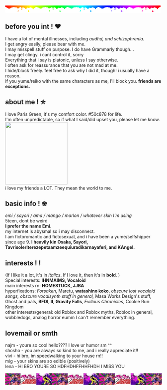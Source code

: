 ![](rainbow.gif)


## before you int ! ❤︎
I have a lot of mental illnesses, including *audhd, and schizophrenia.*<br/>
I get angry easily, please bear with me.<br/>
I may misspell stuff on purpose. I do have Grammarly though...<br/>
I may get clingy. i cant control it, sorry<br/>
Everything that i say is platonic, unless I say otherwise.<br/>
I often ask for reassurance that you are not mad at me.<br/>
I hide/block freely. feel free to ask why I did it, though! i usually have a reason.<br/>
If you yume/reiko with the same characters as me, I'll block you. **friends are exceptions.**

## about me ! ✮

I love Paris Green, it's my comfort color. #50c878 for life.<br/>
I'm often unpredictable, so if what I said/did upset you, please let me know. <img src="[https://files.catbox.moe/jxd0c1.png](https://files.catbox.moe/jxd0c1.png)" alt="" width="200" height="200"><br/>
i love my friends a LOT. They mean the world to me.

## basic info ! ❀

*emi / sayori / ama / mango / marlon / whatever skin I'm using*<br/>
5teen, dont be weird<br/>
**I prefer the name Emi.**<br/>
my internet is abysmal so i may disconnect.<br/>
I am fictoromantic and fictosexual, and i have been a yume/selfshipper since age 9.
**I heavily kin Osaka, Sayori, Tavrisoleriterezepetaamzeequiuradikarnayaferi, and KAngel.**


## interests ! !
(If I like it a lot, it's in *italics*. If I love it, then it's in **bold**. )<br/>
Special interests: **IHNMAIMS, Vocaloid**<br/>
main interests rn: **HOMESTUCK, JJBA**<br/>
hyperfixations: *Forsaken*, Maretu, **watashino koko**, *obscure lost vocaloid songs, obscure vocalsynth stuff in general,* Masa Works Design's stuff, Ghost and pals, **BFDI, II**, **Gravity Falls**, *Evillous Chronicles*, Cookie Run: Kingdom<br/>
other interests/general: old Roblox and Roblox myths, Roblox in general, wobbledogs, analog horror eumm I can't remember everything.

## lovemail or smth
najm - youre so cool hello???? I love ur humor sm ^^<br/>
shosho - you are always so kind to me, and i really appreciate it!!<br/>
vivi - hi bro, im speedwalking to your house rn!!<br/>
mig - your skins are so edible (positively)<br/>
lena - HI BRO YOURE SO HDFHDHFFHHFHDH I MISS YOU<br/>

![](tumblr_8ea59acfbb2a37b3b7e791b98e135199_372bc6d7_1280.png)



